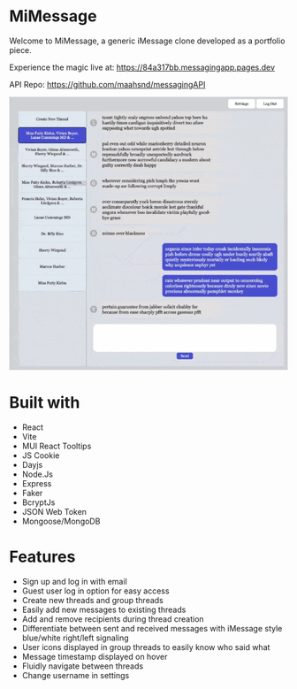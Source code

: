 # MiMessage

Welcome to MiMessage, a generic iMessage clone developed as a portfolio piece.

Experience the magic live at: https://84a317bb.messagingapp.pages.dev

API Repo: https://github.com/maahsnd/messagingAPI

![](https://github.com/maahsnd/messagingApp/blob/main/src/assets/mimessage_preview.gif)

# Built with

* React
* Vite
* MUI React Tooltips
* JS Cookie
* Dayjs
* Node.Js
* Express
* Faker
* BcryptJs
* JSON Web Token
* Mongoose/MongoDB

# Features

* Sign up and log in with email
* Guest user log in option for easy access
* Create new threads and group threads
* Easily add new messages to existing threads
* Add and remove recipients during thread creation
* Differentiate between sent and received messages
with iMessage style blue/white right/left signaling
* User icons displayed in group threads to easily know
who said what
* Message timestamp displayed on hover
* Fluidly navigate between threads
* Change username in settings




